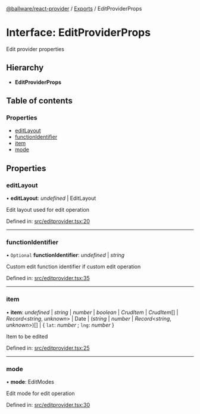 [@ballware/react-provider](../README.md) / [Exports](../modules.md) / EditProviderProps

# Interface: EditProviderProps

Edit provider properties

## Hierarchy

* **EditProviderProps**

## Table of contents

### Properties

- [editLayout](editproviderprops.md#editlayout)
- [functionIdentifier](editproviderprops.md#functionidentifier)
- [item](editproviderprops.md#item)
- [mode](editproviderprops.md#mode)

## Properties

### editLayout

• **editLayout**: *undefined* \| EditLayout

Edit layout used for edit operation

Defined in: [src/editprovider.tsx:20](https://github.com/frankball/ballware-react-provider/blob/3138c0f/src/editprovider.tsx#L20)

___

### functionIdentifier

• `Optional` **functionIdentifier**: *undefined* \| *string*

Custom edit function identifier if custom edit operation

Defined in: [src/editprovider.tsx:35](https://github.com/frankball/ballware-react-provider/blob/3138c0f/src/editprovider.tsx#L35)

___

### item

• **item**: *undefined* \| *string* \| *number* \| *boolean* \| *CrudItem* \| *CrudItem*[] \| *Record*<*string*, *unknown*\> \| Date \| (*string* \| *number* \| *Record*<*string*, *unknown*\>)[] \| { `lat`: *number* ; `lng`: *number*  }

Item to be edited

Defined in: [src/editprovider.tsx:25](https://github.com/frankball/ballware-react-provider/blob/3138c0f/src/editprovider.tsx#L25)

___

### mode

• **mode**: EditModes

Edit mode for edit operation

Defined in: [src/editprovider.tsx:30](https://github.com/frankball/ballware-react-provider/blob/3138c0f/src/editprovider.tsx#L30)
